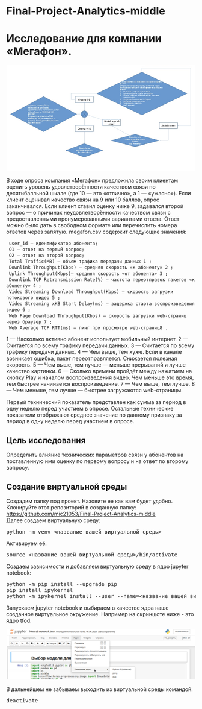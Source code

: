# Final-Project-Analytics-middle
# Исследование для компании «Мегафон».

<p align="center"><img src="/imgs/Algoritm.png" width="500" alt="Алгоритм опроса"></p>

В ходе опроса компания «Мегафон» предложила своим клиентам оценить уровень удовлетворённости качеством связи по десятибалльной шкале (где 10 — это «отлично», а 1 — «ужасно»). Если клиент оценивал качество связи на 9 или 10 баллов, опрос заканчивался. Если клиент ставил оценку ниже 9, задавался второй вопрос — о причинах неудовлетворённости качеством связи с предоставленными пронумерованными вариантами ответа. Ответ можно было дать в свободном формате или перечислить номера ответов через запятую.
megafon.csv содержит следующие значения:

     user_id — идентификатор абонента;
     Q1 — ответ на первый вопрос;
     Q2 — ответ на второй вопрос;
     Total Traffic(MB) — объем трафика передачи данных 1 ;
     Downlink Throughput(Kbps) — средняя скорость «к абоненту» 2 ;
     Uplink Throughput(Kbps)— средняя скорость «от абонента» 3 ;
     Downlink TCP Retransmission Rate(%) — частота переотправок пакетов «к абоненту» 4 ;
     Video Streaming Download Throughput(Kbps) — скорость загрузки потокового видео 5 ;
     Video Streaming xKB Start Delay(ms) — задержка старта воспроизведения видео 6 ;
     Web Page Download Throughput(Kbps) — скорость загрузки web-страниц через браузер 7 ;
     Web Average TCP RTT(ms) — пинг при просмотре web-страниц8 .

1 — Насколько активно абонент использует мобильный интернет.
2 — Считается по всему трафику передачи данных.
3 — Считается по всему трафику передачи данных.
4 — Чем выше, тем хуже. Если в канале возникает ошибка, пакет переотправляется. Снижается полезная скорость.
5 — Чем выше, тем лучше — меньше прерываний и лучше качество картинки.
6 — Сколько времени пройдёт между нажатием на кнопку Play и началом воспроизведения видео. Чем меньше это время, тем быстрее начинается воспроизведение.
7 — Чем выше, тем лучше.
8 — Чем меньше, тем лучше — быстрее загружаются web-страницы.

Первый технический показатель представлен как сумма за период в одну неделю перед участием в опросе. Остальные технические показатели отображают среднее значение по данному признаку за период в одну неделю перед участием в опросе.
## Цель исследования
Определить влияние технических параметров связи у абонентов на поставленную ими оценку по первому вопросу и на ответ по второму вопросу.
## Создание виртуальной среды
Создадим папку под проект. Назовите ее как вам будет удобно. Клонируйте этот репозиторий в созданную папку: https://github.com/mic21053/Final-Project-Analytics-middle  
Далее создаем виртуальную среду:
<pre>
python -m venv <название вашей виртуальной среды>
</pre>
Активируем её:
<pre>
source <название вашей виртуальной среды>/bin/activate
</pre>
Создаем зависимости и добавляем виртуальную среду в ядро jupyter notebook:
<pre>
python -m pip install --upgrade pip
pip install ipykernel
python -m ipykernel install --user --name=<название вашей виртуальной среды>
</pre>
Запускаем jupyter notebook и выбираем в качестве ядра наше созданное виртуальное окружение. Например на скриншоте ниже - это ядро tfod.

<p align="center"><img src="/imgs/Jupyter_view.png" width="500" alt="Ядро"></p>

В дальнейшем не забываем выходить из виртуальной среды командой:
<pre>
deactivate
</pre>
